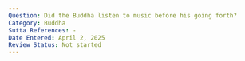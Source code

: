 ```yaml
---
Question: Did the Buddha listen to music before his going forth?
Category: Buddha
Sutta References: -
Date Entered: April 2, 2025
Review Status: Not started
---
```

